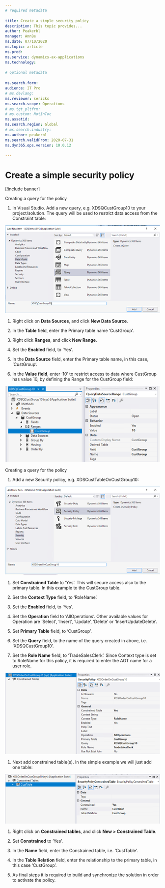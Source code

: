 ```yaml
---
# required metadata

title: Create a simple security policy
description: This topic provides...
author: Peakerbl
manager: AnnBe
ms.date: 07/10/2020
ms.topic: article
ms.prod: 
ms.service: dynamics-ax-applications
ms.technology: 

# optional metadata

ms.search.form: 
audience: IT Pro
# ms.devlang: 
ms.reviewer: sericks
ms.search.scope: Operations
# ms.tgt_pltfrm: 
# ms.custom: NotInToc
ms.assetid: 
ms.search.region: Global
# ms.search.industry: 
ms.author: peakerbl
ms.search.validFrom: 2020-07-31
ms.dyn365.ops.version: 10.0.12

---
```


# Create a simple security policy
[!include [banner](../includes/banner.md)]

Creating a query for the policy

1.  In Visual Studio. Add a new query, e.g. XDSQCustGroup10 to your
    project/solution. The query will be used to restrict data access from the
    Constraint table:

![Add a new query](media/71c5206330564e8c2612a61a5a211dba.png)

1.  Right click on **Data Sources**, and click **New Data Source**.

2.  In the **Table** field, enter the Primary table name ‘CustGroup’.

3.  Right click **Ranges**, and click **New Range**.

4.  Set the **Enabled** field, to ‘Yes’.

5.  In the **Data Source** field, enter the Primary table name, in this case,
    ‘CustGroup’.

6.  In the **Value field**, enter ‘10’ to restrict access to data where
    CustGroup has value 10, by defining the Range for the CustGroup field:

![In the Value field, enter 10](media/c970ccc0649fcd2ee4e2b9a9819eb2fc.png)

Creating a query for the policy

1.  Add a new Security policy, e.g. XDSCustTableOnCustGroup10:

![Add a security policy](media/118355845fa679f8f004e516f0691cff.png)

1.  Set **Constrained Table** to ‘Yes’. This will secure access also to the
    primary table. In this example to the CustGroup table.

2.  Set the **Context Type** field, to ‘RoleName’.

3.  Set the **Enabled** field, to ‘Yes’.

4.  Set the **Operation** field to ‘AllOperations’. Other available values for
    Operation are ‘Select’, ‘Insert’, ‘Update’, ‘Delete’ or
    ‘InsertUpdateDelete’.

5.  Set **Primary Table** field, to ‘CustGroup’.

6.  Set the **Query** field, to the name of the query created in above, i.e.
    ‘XDSQCustGroup10’.

7.  Set the **Role Name** field, to ‘TradeSalesClerk’. Since Context type is set
    to RoleName for this policy, it is required to enter the AOT name for a user
    role.

![In the Role Name field, enter TradeSalesClerk](media/9ad07f1e403cadfc3f1a52c2433e42c7.png)

1.  Next add constrained table(s). In the simple example we will just add one
    table:

![Add constrained tables](media/e366725fa084d308b7f02a89a3e6175b.png)

1.  Right click on **Constrained tables**, and click **New \> Constrained
    Table**.

2.  Set **Constrained** to ‘Yes’.

3.  In the **Name** field, enter the Constrained table, i.e. ‘CustTable’.

4.  In the **Table Relation** field, enter the relationship to the primary
    table, in this case ‘CustGroup’.

5.  As final steps it is required to build and synchronize the solution in order
    to activate the policy.


